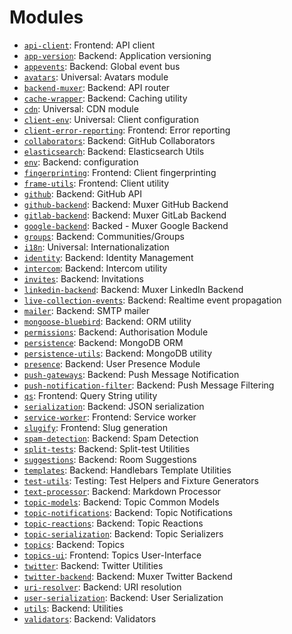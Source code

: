 # Modules

* [`api-client`](./api-client): Frontend: API client
* [`app-version`](./app-version): Backend: Application versioning
* [`appevents`](./appevents): Backend: Global event bus
* [`avatars`](./avatars): Universal: Avatars module
* [`backend-muxer`](./backend-muxer): Backend: API router
* [`cache-wrapper`](./cache-wrapper): Backend: Caching utility
* [`cdn`](./cdn): Universal: CDN module
* [`client-env`](./client-env): Universal: Client configuration
* [`client-error-reporting`](./client-error-reporting): Frontend: Error reporting
* [`collaborators`](./collaborators): Backend: GitHub Collaborators
* [`elasticsearch`](./elasticsearch): Backend: Elasticsearch Utils
* [`env`](./env): Backend: configuration
* [`fingerprinting`](./fingerprinting): Frontend: Client fingerprinting
* [`frame-utils`](./frame-utils): Frontend: Client utility
* [`github`](./github): Backend: GitHub API
* [`github-backend`](./github-backend): Backend: Muxer GitHub Backend
* [`gitlab-backend`](./gitlab-backend): Backend: Muxer GitLab Backend
* [`google-backend`](./google-backend): Backed - Muxer Google Backend
* [`groups`](./groups): Backend: Communities/Groups
* [`i18n`](./i18n): Universal: Internationalization
* [`identity`](./identity): Backend: Identity Management
* [`intercom`](./intercom): Backend: Intercom utility
* [`invites`](./invites): Backend: Invitations
* [`linkedin-backend`](./linkedin-backend): Backend: Muxer LinkedIn Backend
* [`live-collection-events`](./live-collection-events): Backend: Realtime event propagation
* [`mailer`](./mailer): Backend: SMTP mailer
* [`mongoose-bluebird`](./mongoose-bluebird): Backend: ORM utility
* [`permissions`](./permissions): Backend: Authorisation Module
* [`persistence`](./persistence): Backend: MongoDB ORM
* [`persistence-utils`](./persistence-utils): Backend: MongoDB utility
* [`presence`](./presence): Backend: User Presence Module
* [`push-gateways`](./push-gateways): Backend: Push Message Notification
* [`push-notification-filter`](./push-notification-filter): Backend: Push Message Filtering
* [`qs`](./qs): Frontend: Query String utility
* [`serialization`](./serialization): Backend: JSON serialization
* [`service-worker`](./service-worker): Frontend: Service worker
* [`slugify`](./slugify): Frontend: Slug generation
* [`spam-detection`](./spam-detection): Backend: Spam Detection
* [`split-tests`](./split-tests): Backend: Split-test Utilities
* [`suggestions`](./suggestions): Backend: Room Suggestions
* [`templates`](./templates): Backend: Handlebars Template Utilities
* [`test-utils`](./test-utils): Testing: Test Helpers and Fixture Generators
* [`text-processor`](./text-processor): Backend: Markdown Processor
* [`topic-models`](./topic-models): Backend: Topic Common Models
* [`topic-notifications`](./topic-notifications): Backend: Topic Notifications
* [`topic-reactions`](./topic-reactions): Backend: Topic Reactions
* [`topic-serialization`](./topic-serialization): Backend: Topic Serializers
* [`topics`](./topics): Backend: Topics
* [`topics-ui`](./topics-ui): Frontend: Topics User-Interface
* [`twitter`](./twitter): Backend: Twitter Utilities
* [`twitter-backend`](./twitter-backend): Backend: Muxer Twitter Backend
* [`uri-resolver`](./uri-resolver): Backend: URI resolution
* [`user-serialization`](./user-serialization): Backend: User Serialization
* [`utils`](./utils): Backend: Utilities
* [`validators`](./validators): Backend: Validators
